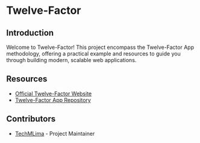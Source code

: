 # Twelve-Factor

## Introduction
Welcome to Twelve-Factor! This project encompass the Twelve-Factor App methodology, offering a practical example and resources to guide you through building modern, scalable web applications.

## Resources
- [Official Twelve-Factor Website](https://12factor.net/)
- [Twelve-Factor App Repository](https://github.com/12factor)

## Contributors
- [TechMLima](https://github.com/techmlima) - Project Maintainer
